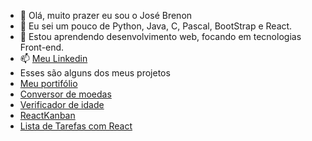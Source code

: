 - 👋 Olá, muito prazer eu sou o José Brenon
- 👀 Eu sei um pouco de Python, Java, C, Pascal, BootStrap e React.
- 🌱 Estou aprendendo desenvolvimento web, focando em tecnologias Front-end.
- 📫 <a href="https://www.linkedin.com/in/jos%C3%A9-brenon-guilherme-913912169/" target="_blank">Meu Linkedin </a> 
- Esses são alguns dos meus projetos
- <a href="https://josebrenon.github.io/portifolio/" target="_blank">Meu portifólio</a>
- <a href="https://josebrenon.github.io/devConverter/" target="_blank">Conversor de moedas</a>
- <a href="https://josebrenon.github.io/verificador-idade/" target="_blank">Verificador de idade</a>
- <a href="https://s756s6-3000.csb.app/" target="_blank">ReactKanban</a>
- <a href="https://josebrenon-listadetarefas.netlify.app/" target="_blank">Lista de Tarefas com React</a>
<!---
josebrenon/josebrenon is a ✨ special ✨ repository because its `README.md` (this file) appears on your GitHub profile.
You can click the Preview link to take a look at your changes.
--->
